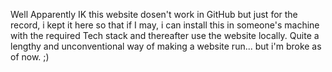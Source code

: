 Well Apparently IK this website dosen't work in GitHub but just for the record, i kept it here so that if I may, i can install this in someone's machine with the required Tech stack and thereafter use the website locally. 
Quite a lengthy and unconventional way of making a website run... but i'm broke as of now. ;)
